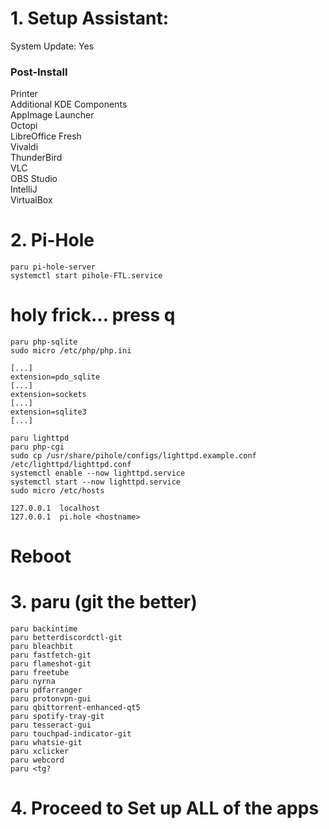 # 1. Setup Assistant:
System Update: Yes

### Post-Install
Printer<br>
Additional KDE Components<br>
AppImage Launcher<br>
Octopi<br>
LibreOffice Fresh<br>
Vivaldi<br>
ThunderBird<br>
VLC<br>
OBS Studio<br>
IntelliJ<br>
VirtualBox<br>

# 2. Pi-Hole

```
paru pi-hole-server
systemctl start pihole-FTL.service
```

# holy frick... press q

```
paru php-sqlite
sudo micro /etc/php/php.ini
```

```
[...]
extension=pdo_sqlite
[...]
extension=sockets
[...]
extension=sqlite3
[...]
```

```
paru lighttpd
paru php-cgi
sudo cp /usr/share/pihole/configs/lighttpd.example.conf /etc/lighttpd/lighttpd.conf
systemctl enable --now lighttpd.service
systemctl start --now lighttpd.service
sudo micro /etc/hosts
```

```
127.0.0.1  localhost
127.0.0.1  pi.hole <hostname>
```
# Reboot

# 3. paru (git the better)

```
paru backintime
paru betterdiscordctl-git
paru bleachbit
paru fastfetch-git
paru flameshot-git
paru freetube
paru nyrna
paru pdfarranger
paru protonvpn-gui
paru qbittorrent-enhanced-qt5
paru spotify-tray-git
paru tesseract-gui
paru touchpad-indicator-git
paru whatsie-git
paru xclicker
paru webcord
paru <tg?
```

# 4. Proceed to Set up ALL of the apps
